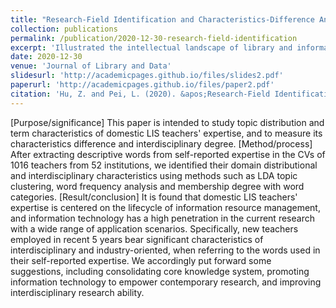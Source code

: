 ```yaml
---
title: "Research-Field Identification and Characteristics-Difference Analysis Based on Self-Reported Expertise in CVs"
collection: publications
permalink: /publication/2020-12-30-research-field-identification
excerpt: 'Illustrated the intellectual landscape of library and information science by mining faculty&apos; CVs.'
date: 2020-12-30
venue: 'Journal of Library and Data'
slidesurl: 'http://academicpages.github.io/files/slides2.pdf'
paperurl: 'http://academicpages.github.io/files/paper2.pdf'
citation: 'Hu, Z. and Pei, L. (2020). &apos;Research-Field Identification and Characteristics-Difference Analysis Based on Self-Reported Expertise in CVs: Evidence from 1016 Faculties in 52 Chinese LIS Schools&apos;, <i>Journal of Library and Data</i>, 2(4), pp. 40-48 [in Chinese]. doi: 10.31193/ssap.j.issn.2096-6695.2020.04.03.'
---
```


[Purpose/significance] This paper is intended to study topic distribution and term characteristics of domestic LIS teachers' expertise, and to measure its characteristics difference and interdisciplinary degree. [Method/process] After extracting descriptive words from self-reported expertise in the CVs of 1016 teachers from 52 institutions, we identified their domain distributional and interdisciplinary characteristics using methods such as LDA topic clustering, word frequency analysis and membership degree with word categories. [Result/conclusion] It is found that domestic LIS teachers' expertise is centered on the lifecycle of information resource management, and information technology has a high penetration in the current research with a wide range of application scenarios. Specifically, new teachers employed in recent 5 years bear significant characteristics of interdisciplinary and industry-oriented, when referring to the words used in their self-reported expertise. We accordingly put forward some suggestions, including consolidating core knowledge system, promoting information technology to empower contemporary research, and improving interdisciplinary research ability.
